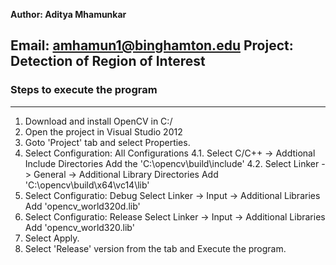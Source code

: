**Author: Aditya Mhamunkar**

Email: amhamun1@binghamton.edu
Project: Detection of Region of Interest
--------------------------------------------------------------------
### Steps to execute the program
--------------------------------------------------------------------

1. Download and install OpenCV in C:/
2. Open the project in Visual Studio 2012
3. Goto 'Project' tab and select Properties.
4. Select Configuration: All Configurations
	4.1. Select C/C++ ->  Addtional Include Directories
		Add the 'C:\opencv\build\include'
	4.2. Select Linker -> General -> Additional Library Directories
		Add 'C:\opencv\build\x64\vc14\lib'
5. Select Configuratio: Debug
	Select Linker -> Input -> Additional Libraries
		Add 'opencv_world320d.lib'
6. Select Configuratio: Release
	Select Linker -> Input -> Additional Libraries
		Add 'opencv_world320.lib'
7. Select Apply.
8. Select 'Release' version from the tab and Execute the program.


